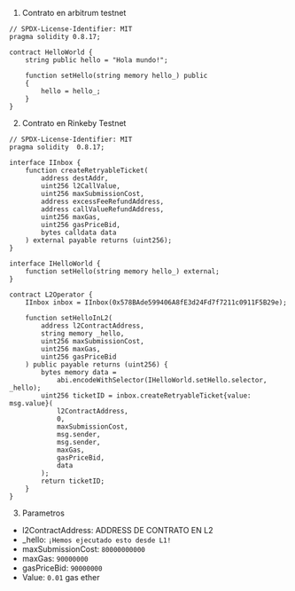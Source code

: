 1. Contrato en arbitrum testnet

```solidity
// SPDX-License-Identifier: MIT
pragma solidity 0.8.17;

contract HelloWorld {
    string public hello = "Hola mundo!";

    function setHello(string memory hello_) public
    {
        hello = hello_;
    }
}
```

2. Contrato en Rinkeby Testnet

```solidity
// SPDX-License-Identifier: MIT
pragma solidity  0.8.17;

interface IInbox {
    function createRetryableTicket(
        address destAddr,
        uint256 l2CallValue,
        uint256 maxSubmissionCost,
        address excessFeeRefundAddress,
        address callValueRefundAddress,
        uint256 maxGas,
        uint256 gasPriceBid,
        bytes calldata data
    ) external payable returns (uint256);
}

interface IHelloWorld {
    function setHello(string memory hello_) external;
}

contract L2Operator {
    IInbox inbox = IInbox(0x578BAde599406A8fE3d24Fd7f7211c0911F5B29e);

    function setHelloInL2(
        address l2ContractAddress,
        string memory _hello,
        uint256 maxSubmissionCost,
        uint256 maxGas,
        uint256 gasPriceBid
    ) public payable returns (uint256) {
        bytes memory data =
            abi.encodeWithSelector(IHelloWorld.setHello.selector, _hello);
        uint256 ticketID = inbox.createRetryableTicket{value: msg.value}(
            l2ContractAddress,
            0,
            maxSubmissionCost,
            msg.sender,
            msg.sender,
            maxGas,
            gasPriceBid,
            data
        );
        return ticketID;
    }
}
```

3. Parametros

* l2ContractAddress: ADDRESS DE CONTRATO EN L2
* _hello: `¡Hemos ejecutado esto desde L1!`
* maxSubmissionCost: `80000000000`
* maxGas: `90000000`
* gasPriceBid: `90000000`
* Value: `0.01` gas ether
